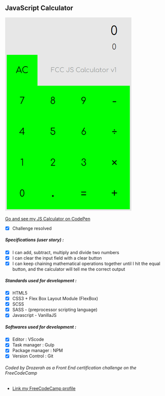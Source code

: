 ## JavaScript Calculator

![JavaScript Calculator](https://github.com/Drozerah/freeCodeCamp-work/blob/master/FrontEndDevelopmentCertification/AdvancedFrontEndDevelopmentProjects/JavaScriptCalculator/img/JScalculator.png?raw=true)

[Go and see my JS Calculator on CodePen](https://codepen.io/Drozerah/full/KRrqYd/)

- [x] Challenge resolved

##### Specifications (user story) :

- [x] I can add, subtract, multiply and divide two numbers
- [x] I can clear the input field with a clear button
- [x] I can keep chaining mathematical operations together until I hit the equal button, and the calculator will tell me the correct output

##### Standards used for development :  

- [x] HTML5
- [x] CSS3 + Flex Box Layout Module (FlexBox)
- [x] SCSS 
- [x] SASS - (preprocessor scripting language)
- [x] Javascript - VanillaJS

##### Softwares used for development :  
                            
- [x] Editor : VScode
- [x] Task manager : Gulp
- [x] Package manager : NPM
- [x] Version Control : Git

###### Coded by Drozerah as a Front End certification challenge on the FreeCodeCamp

* [Link my FreeCodeCamp profile](https://www.freecodecamp.org/drozerah)





